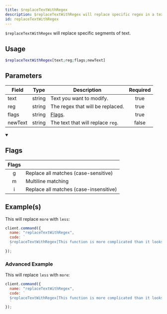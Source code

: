 ```yaml
---
title: $replaceTextWithRegex
description: $replaceTextWithRegex will replace specific regex in a text. This works similar as $replaceText.
id: replaceTextWithRegex
---
```


`$replaceTextWithRegex` will replace specific segments of text.

## Usage

```php
$replaceTextWithRegex[text;reg;flags;newText]
```

## Parameters

| Field   | Type   | Description                       | Required |
| ------- | ------ | --------------------------------- | :------: |
| text    | string | Text you want to modify.          |   true   |
| reg     | string | The regex that will be replaced.  |   true   |
| flags   | string | [Flags](#flags).                  |   true   |
| newText | string | The text that will replace `reg`. |  false   |

<details open>
  <summary><h2> Flags </h2></summary>

| Flags |                                        |
| :---: | -------------------------------------- |
|   g   | Replace all matches (case-sensitive)   |
|   m   | Multiline matching                     |
|   i   | Replace all matches (case-insensitive) |

</details>

## Example(s)

This will replace `more` with `less`:

```javascript
client.command({
  name: "replaceTextWithRegex",
  code: `
  $replaceTextWithRegex[This function is more complicated than it looks.;more;g;less]
  `
});
```

### Advanced Example

This will replace `less` with `more`:

```javascript
client.command({
  name: "replaceTextWithRegex",
  code: `
  $replaceTextWithRegex[This function is more complicated than it looks.;lESs;i;more]
  `
});
```
